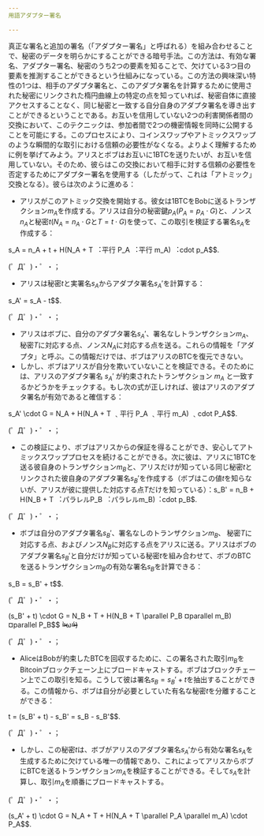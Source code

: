 ```yaml
---
用語アダプター署名

---
```

真正な署名と追加の署名（「アダプター署名」と呼ばれる）を組み合わせることで、秘密のデータを明らかにすることができる暗号手法。この方法は、有効な署名、アダプター署名、秘密のうち2つの要素を知ることで、欠けている3つ目の要素を推測することができるという仕組みになっている。この方法の興味深い特性の1つは、相手のアダプタ署名と、このアダプタ署名を計算するために使用された秘密にリンクされた楕円曲線上の特定の点を知っていれば、秘密自体に直接アクセスすることなく、同じ秘密と一致する自分自身のアダプタ署名を導き出すことができるということである。お互いを信用していない2つの利害関係者間の交換において、このテクニックは、参加者間で2つの機密情報を同時に公開することを可能にする。このプロセスにより、コインスワップやアトミックスワップのような瞬間的な取引における信頼の必要性がなくなる。よりよく理解するために例を挙げてみよう。アリスとボブはお互いに1BTCを送りたいが、お互いを信用していない。そのため、彼らはこの交換において相手に対する信頼の必要性を否定するためにアダプター署名を使用する（したがって、これは「アトミック」交換となる）。彼らは次のように進める：


- アリスがこのアトミック交換を開始する。彼女は1BTCをBobに送るトランザクション$m_A$を作成する。アリスは自分の秘密鍵$p_A$($P_A = p_A \cdot G$)と、ノンス$n_A$と秘密$t$($N_A = n_A \cdot G$と$T = t \cdot G$)を使って、この取引を検証する署名$s_A$を作成する：

s_A = n_A + t + H(N_A + T ︓平行 P_A ︓平行 m_A) ︓cdot p_A$$.

(゜Д゜)・゜・；


- アリスは秘密$t$と実署名$s_A$からアダプタ署名$s_A'$を計算する：

s_A' = s_A - t$$.

(゜Д゜)・゜・；


- アリスはボブに、自分のアダプタ署名$s_A'$、署名なしトランザクション$m_A$、 秘密$T$に対応する点、ノンス$N_A$に対応する点を送る。これらの情報を「アダプタ」と呼ぶ。この情報だけでは、ボブはアリスのBTCを復元できない。
- しかし、ボブはアリスが自分を欺いていないことを検証できる。そのためには、アリスのアダプタ署名 $s_A'$ が約束されたトランザクション $m_A$ と一致するかどうかをチェックする。もし次の式が正しければ、彼はアリスのアダプタ署名が有効であると確信する：

s_A'  \cdot G = N_A + H(N_A + T ﹑平行 P_A ﹑平行 m_A) ﹑cdot P_A$$.

(゜Д゜)・゜・；


- この検証により、ボブはアリスからの保証を得ることができ、安心してアトミックスワッププロセスを続けることができる。次に彼は、アリスに1BTCを送る彼自身のトランザクション$m_B$と、アリスだけが知っている同じ秘密$t$とリンクされた彼自身のアダプタ署名$s_B'$を作成する（ボブはこの値$t$を知らないが、アリスが彼に提供した対応する点$T$だけを知っている）：s_B' = n_B + H(N_B + T ︓パラレルP_B ︓パラレルm_B)︓cdot p_B$.

(゜Д゜)・゜・；


- ボブは自分のアダプタ署名$s_B'$、署名なしのトランザクション$m_B$、 秘密$T$に対応する点、およびノンス$N_B$に対応する点をアリスに送る。アリスはボブのアダプタ署名$s_B'$と自分だけが知っている秘密$t$を組み合わせて、ボブのBTCを送るトランザクション$m_B$の有効な署名$s_B$を計算できる：

s_B = s_B' + t$$.

(゜Д゜)・゜・；

(s_B' + t)  \cdot G = N_B + T + H(N_B + T  \parallel P_B ¤parallel m_B) ¤parallel P_B$$ ¤̴̶̷̀ω¤̴̶̷́)

(゜Д゜)・゜・；


- AliceはBobが約束したBTCを回収するために、この署名された取引$m_B$をBitcoinブロックチェーン上にブロードキャストする。ボブはブロックチェーン上でこの取引を知る。こうして彼は署名$s_B = s_B' + t$を抽出することができる。この情報から、ボブは自分が必要としていた有名な秘密$t$を分離することができる：

t = (s_B' + t) - s_B' = s_B - s_B'$$.

(゜Д゜)・゜・；


- しかし、この秘密$t$は、ボブがアリスのアダプタ署名$s_A'$から有効な署名$s_A$を生成するために欠けている唯一の情報であり、これによってアリスからボブにBTCを送るトランザクション$m_A$を検証することができる。そして$s_A$を計算し、取引$m_A$を順番にブロードキャストする。

(゜Д゜)・゜・；

(s_A' + t)  \cdot G = N_A + T + H(N_A + T  \parallel P_A  \parallel m_A)  \cdot P_A$$.